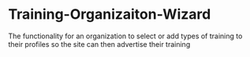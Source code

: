 # Training-Organizaiton-Wizard
The functionality for an organization to select or add types of training to their profiles so the site can then advertise their training
